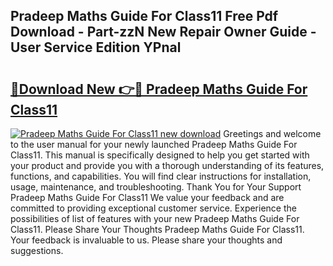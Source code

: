 ## Pradeep Maths Guide For Class11 Free Pdf Download - Part-zzN New Repair Owner Guide - User Service Edition YPnal

# <h2><a href="http://bc57170.oget.top/?id=Pradeep+Maths+Guide+For+Class11">🔗Download New 👉🔴 Pradeep Maths Guide For Class11</a></h2>

[![Pradeep Maths Guide For Class11 new download](https://i.imgur.com/5g1atiW.png)](http://bc57170.oget.top/?id=Pradeep+Maths+Guide+For+Class11)
Greetings and welcome to the user manual for your newly launched Pradeep Maths Guide For Class11. This manual is specifically designed to help you get started with your product and provide you with a thorough understanding of its features, functions, and capabilities. You will find clear instructions for installation, usage, maintenance, and troubleshooting. Thank You for Your Support Pradeep Maths Guide For Class11 We value your feedback and are committed to providing exceptional customer service. Experience the possibilities of list of features with your new Pradeep Maths Guide For Class11. Please Share Your Thoughts Pradeep Maths Guide For Class11. Your feedback is invaluable to us. Please share your thoughts and suggestions.
